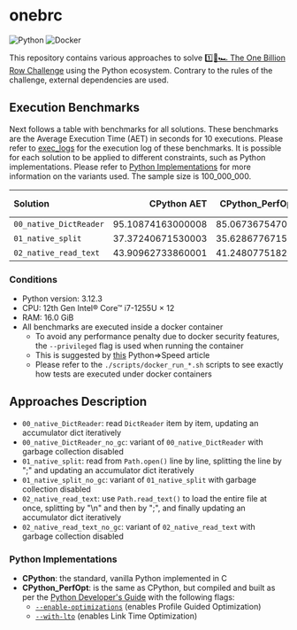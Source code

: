 # onebrc

![Python](https://img.shields.io/badge/python-006d98?style=for-the-badge&logo=python&logoColor=ffc600)
![Docker](https://img.shields.io/badge/docker-2496ed?style=for-the-badge&logo=docker&logoColor=ffffff)

This repository contains various approaches to solve [1️⃣🐝🏎️ The One Billion Row Challenge](https://github.com/gunnarmorling/onebrc) using the Python ecosystem.
Contrary to the rules of the challenge, external dependencies are used.

## Execution Benchmarks

Next follows a table with benchmarks for all solutions.
These benchmarks are the Average Execution Time (AET) in seconds for 10 executions.
Please refer to [exec_logs](./exec_logs/) for the execution log of these benchmarks.
It is possible for each solution to be applied to different constraints, such as Python implementations.
Please refer to [Python Implementations](#python-implementations) for more information on the variants used.
The sample size is 100_000_000.

| Solution               |       CPython AET | CPython_PerfOpt AET | CPython_PerfOpt NoGC AET |
| :--------------------- | ----------------: | ------------------: | -----------------------: |
| `00_native_DictReader` | 95.10874163000008 |  85.067367547000690 |        85.17166503239996 |
| `01_native_split`      | 37.37240671530003 |  35.628677671500190 |        35.18999621999983 |
| `02_native_read_text`  | 43.90962733860001 |  41.248077518200446 |        38.91942286019994 |

### Conditions

- Python version: 3.12.3
- CPU: 12th Gen Intel® Core™ i7-1255U × 12
- RAM: 16.0 GiB
- All benchmarks are executed inside a docker container
  - To avoid any performance penalty due to docker security features, the `--privileged` flag is used when running the container
  - This is suggested by [this](https://pythonspeed.com/articles/docker-performance-overhead/) Python⇒Speed article
  - Please refer to the `./scripts/docker_run_*.sh` scripts to see exactly how tests are executed under docker containers

## Approaches Description

- `00_native_DictReader`: read `DictReader` item by item, updating an accumulator dict iteratively
- `00_native_DictReader_no_gc`:  variant of `00_native_DictReader` with garbage collection disabled
- `01_native_split`: read from `Path.open()` line by line, splitting the line by ";" and updating an accumulator dict iteratively
- `01_native_split_no_gc`:  variant of `01_native_split` with garbage collection disabled
- `02_native_read_text`: use `Path.read_text()` to load the entire file at once, splitting by "\n" and then by ";", and finally updating an accumulator dict iteratively
- `02_native_read_text_no_gc`: variant of `02_native_read_text` with garbage collection disabled

### Python Implementations

- **CPython**: the standard, vanilla Python implemented in C
- **CPython_PerfOpt**: is the same as CPython, but compiled and built as per the [Python Developer's Guide](https://devguide.python.org/getting-started/setup-building/index.html#optimization) with the following flags:
  - [`--enable-optimizations`](https://docs.python.org/3/using/configure.html#cmdoption-enable-optimizations) (enables Profile Guided Optimization)
  - [`--with-lto`](https://docs.python.org/3/using/configure.html#cmdoption-with-lto) (enables Link Time Optimization)
